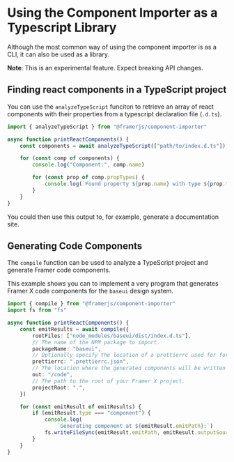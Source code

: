 # Using the Component Importer as a Typescript Library

Although the most common way of using the component importer is as a CLI, it can also be used as a library.

**Note**: This is an experimental feature. Expect breaking API changes.

## Finding react components in a TypeScript project

You can use the `analyzeTypeScript` funciton to retrieve an array of react components with
their properties from a typescript declaration file (`.d.ts`).

```ts
import { analyzeTypeScript } from "@framerjs/component-importer"

async function printReactComponents() {
    const components = await analyzeTypeScript(["path/to/index.d.ts"])

    for (const comp of components) {
        console.log("Component:", comp.name)

        for (const prop of comp.propTypes) {
            console.log(`Found property ${prop.name} with type ${prop.type}`)
        }
    }
}
```

You could then use this output to, for example, generate a documentation site.

## Generating Code Components

The `compile` function can be used to analyze a TypeScript project and generate Framer code components.

This example shows you can to implement a very program that generates Framer X code components for the `baseui` design system.

```ts
import { compile } from "@framerjs/component-importer"
import fs from "fs"

async function printReactComponents() {
    const emitResults = await compile({
        rootFiles: ["node_modules/baseui/dist/index.d.ts"],
        // The name of the NPM package to import.
        packageName: "baseui",
        // Optionally specify the location of a prettierrc used for formatting the generated code.
        prettierrc: ".prettierrc.json",
        // The location where the generated components will be written to
        out: "/code",
        // The path to the root of your Framer X project.
        projectRoot: ".",
    })

    for (const emitResult of emitResults) {
        if (emitResult.type === "component") {
            console.log(
                `Generating component at ${emitResult.emitPath}:`)
            fs.writeFileSync(emitResult.emitPath, emitResult.outputSource)
        }
    }
}
```
